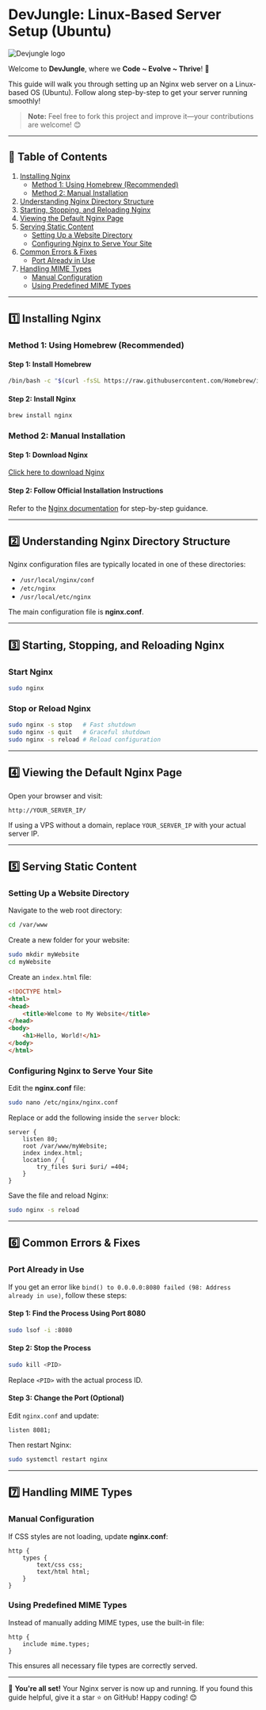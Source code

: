 # DevJungle: Linux-Based Server Setup (Ubuntu)

![Devjungle logo](DevJungle.webp)

Welcome to **DevJungle**, where we **Code \~ Evolve \~ Thrive**! 🚀

This guide will walk you through setting up an Nginx web server on a Linux-based OS (Ubuntu). Follow along step-by-step to get your server running smoothly!

> **Note:** Feel free to fork this project and improve it—your contributions are welcome! 😊

---

## 📌 Table of Contents

1. [Installing Nginx](#installing-nginx)
   - [Method 1: Using Homebrew (Recommended)](#method-1-using-homebrew-recommended)
   - [Method 2: Manual Installation](#method-2-manual-installation)
2. [Understanding Nginx Directory Structure](#understanding-nginx-directory-structure)
3. [Starting, Stopping, and Reloading Nginx](#starting-stopping-and-reloading-nginx)
4. [Viewing the Default Nginx Page](#viewing-the-default-nginx-page)
5. [Serving Static Content](#serving-static-content)
   - [Setting Up a Website Directory](#setting-up-a-website-directory)
   - [Configuring Nginx to Serve Your Site](#configuring-nginx-to-serve-your-site)
6. [Common Errors & Fixes](#common-errors--fixes)
   - [Port Already in Use](#port-already-in-use)
7. [Handling MIME Types](#handling-mime-types)
   - [Manual Configuration](#manual-configuration)
   - [Using Predefined MIME Types](#using-predefined-mime-types)

---

## 1️⃣ Installing Nginx

### Method 1: Using Homebrew (Recommended)

#### Step 1: Install Homebrew

```bash
/bin/bash -c "$(curl -fsSL https://raw.githubusercontent.com/Homebrew/install/HEAD/install.sh)"
```

#### Step 2: Install Nginx

```bash
brew install nginx
```

### Method 2: Manual Installation

#### Step 1: Download Nginx

[Click here to download Nginx](http://nginx.org/en/download.html)

#### Step 2: Follow Official Installation Instructions

Refer to the [Nginx documentation](https://nginx.org/en/docs/) for step-by-step guidance.

---

## 2️⃣ Understanding Nginx Directory Structure

Nginx configuration files are typically located in one of these directories:

- `/usr/local/nginx/conf`
- `/etc/nginx`
- `/usr/local/etc/nginx`

The main configuration file is **nginx.conf**.

---

## 3️⃣ Starting, Stopping, and Reloading Nginx

### Start Nginx

```bash
sudo nginx
```

### Stop or Reload Nginx

```bash
sudo nginx -s stop   # Fast shutdown
sudo nginx -s quit   # Graceful shutdown
sudo nginx -s reload # Reload configuration
```

---

## 4️⃣ Viewing the Default Nginx Page

Open your browser and visit:

```
http://YOUR_SERVER_IP/
```

If using a VPS without a domain, replace `YOUR_SERVER_IP` with your actual server IP.

---

## 5️⃣ Serving Static Content

### Setting Up a Website Directory

Navigate to the web root directory:

```bash
cd /var/www
```

Create a new folder for your website:

```bash
sudo mkdir myWebsite
cd myWebsite
```

Create an `index.html` file:

```html
<!DOCTYPE html>
<html>
<head>
    <title>Welcome to My Website</title>
</head>
<body>
    <h1>Hello, World!</h1>
</body>
</html>
```

### Configuring Nginx to Serve Your Site

Edit the **nginx.conf** file:

```bash
sudo nano /etc/nginx/nginx.conf
```

Replace or add the following inside the `server` block:

```nginx
server {
    listen 80;
    root /var/www/myWebsite;
    index index.html;
    location / {
        try_files $uri $uri/ =404;
    }
}
```

Save the file and reload Nginx:

```bash
sudo nginx -s reload
```

---

## 6️⃣ Common Errors & Fixes

### Port Already in Use

If you get an error like `bind() to 0.0.0.0:8080 failed (98: Address already in use)`, follow these steps:

#### Step 1: Find the Process Using Port 8080

```bash
sudo lsof -i :8080
```

#### Step 2: Stop the Process

```bash
sudo kill <PID>
```

Replace `<PID>` with the actual process ID.

#### Step 3: Change the Port (Optional)

Edit `nginx.conf` and update:

```nginx
listen 8081;
```

Then restart Nginx:

```bash
sudo systemctl restart nginx
```

---

## 7️⃣ Handling MIME Types

### Manual Configuration

If CSS styles are not loading, update **nginx.conf**:

```nginx
http {
    types {
        text/css css;
        text/html html;
    }
}
```

### Using Predefined MIME Types

Instead of manually adding MIME types, use the built-in file:

```nginx
http {
    include mime.types;
}
```

This ensures all necessary file types are correctly served.

---

🎉 **You're all set!** Your Nginx server is now up and running. If you found this guide helpful, give it a star ⭐ on GitHub! Happy coding! 😊

